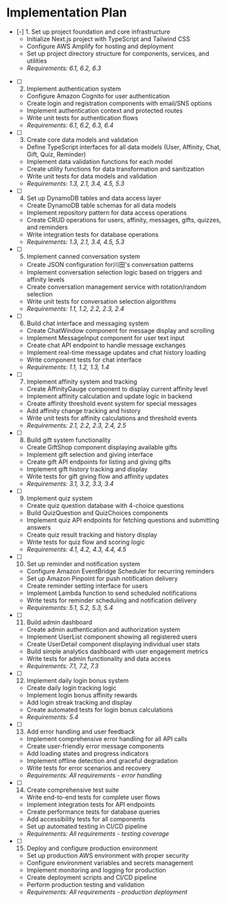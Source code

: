 # Implementation Plan

- [-] 1. Set up project foundation and core infrastructure
  - Initialize Next.js project with TypeScript and Tailwind CSS
  - Configure AWS Amplify for hosting and deployment
  - Set up project directory structure for components, services, and utilities
  - _Requirements: 6.1, 6.2, 6.3_

- [ ] 2. Implement authentication system
  - Configure Amazon Cognito for user authentication
  - Create login and registration components with email/SNS options
  - Implement authentication context and protected routes
  - Write unit tests for authentication flows
  - _Requirements: 6.1, 6.2, 6.3, 6.4_

- [ ] 3. Create core data models and validation
  - Define TypeScript interfaces for all data models (User, Affinity, Chat, Gift, Quiz, Reminder)
  - Implement data validation functions for each model
  - Create utility functions for data transformation and sanitization
  - Write unit tests for data models and validation
  - _Requirements: 1.3, 2.1, 3.4, 4.5, 5.3_

- [ ] 4. Set up DynamoDB tables and data access layer
  - Create DynamoDB table schemas for all data models
  - Implement repository pattern for data access operations
  - Create CRUD operations for users, affinity, messages, gifts, quizzes, and reminders
  - Write integration tests for database operations
  - _Requirements: 1.3, 2.1, 3.4, 4.5, 5.3_

- [ ] 5. Implement canned conversation system
  - Create JSON configuration for川田's conversation patterns
  - Implement conversation selection logic based on triggers and affinity levels
  - Create conversation management service with rotation/random selection
  - Write unit tests for conversation selection algorithms
  - _Requirements: 1.1, 1.2, 2.2, 2.3, 2.4_

- [ ] 6. Build chat interface and messaging system
  - Create ChatWindow component for message display and scrolling
  - Implement MessageInput component for user text input
  - Create chat API endpoint to handle message exchanges
  - Implement real-time message updates and chat history loading
  - Write component tests for chat interface
  - _Requirements: 1.1, 1.2, 1.3, 1.4_

- [ ] 7. Implement affinity system and tracking
  - Create AffinityGauge component to display current affinity level
  - Implement affinity calculation and update logic in backend
  - Create affinity threshold event system for special messages
  - Add affinity change tracking and history
  - Write unit tests for affinity calculations and threshold events
  - _Requirements: 2.1, 2.2, 2.3, 2.4, 2.5_

- [ ] 8. Build gift system functionality
  - Create GiftShop component displaying available gifts
  - Implement gift selection and giving interface
  - Create gift API endpoints for listing and giving gifts
  - Implement gift history tracking and display
  - Write tests for gift giving flow and affinity updates
  - _Requirements: 3.1, 3.2, 3.3, 3.4_

- [ ] 9. Implement quiz system
  - Create quiz question database with 4-choice questions
  - Build QuizQuestion and QuizChoices components
  - Implement quiz API endpoints for fetching questions and submitting answers
  - Create quiz result tracking and history display
  - Write tests for quiz flow and scoring logic
  - _Requirements: 4.1, 4.2, 4.3, 4.4, 4.5_

- [ ] 10. Set up reminder and notification system
  - Configure Amazon EventBridge Scheduler for recurring reminders
  - Set up Amazon Pinpoint for push notification delivery
  - Create reminder setting interface for users
  - Implement Lambda function to send scheduled notifications
  - Write tests for reminder scheduling and notification delivery
  - _Requirements: 5.1, 5.2, 5.3, 5.4_

- [ ] 11. Build admin dashboard
  - Create admin authentication and authorization system
  - Implement UserList component showing all registered users
  - Create UserDetail component displaying individual user stats
  - Build simple analytics dashboard with user engagement metrics
  - Write tests for admin functionality and data access
  - _Requirements: 7.1, 7.2, 7.3_

- [ ] 12. Implement daily login bonus system
  - Create daily login tracking logic
  - Implement login bonus affinity rewards
  - Add login streak tracking and display
  - Create automated tests for login bonus calculations
  - _Requirements: 5.4_

- [ ] 13. Add error handling and user feedback
  - Implement comprehensive error handling for all API calls
  - Create user-friendly error message components
  - Add loading states and progress indicators
  - Implement offline detection and graceful degradation
  - Write tests for error scenarios and recovery
  - _Requirements: All requirements - error handling_

- [ ] 14. Create comprehensive test suite
  - Write end-to-end tests for complete user flows
  - Implement integration tests for API endpoints
  - Create performance tests for database queries
  - Add accessibility tests for all components
  - Set up automated testing in CI/CD pipeline
  - _Requirements: All requirements - testing coverage_

- [ ] 15. Deploy and configure production environment
  - Set up production AWS environment with proper security
  - Configure environment variables and secrets management
  - Implement monitoring and logging for production
  - Create deployment scripts and CI/CD pipeline
  - Perform production testing and validation
  - _Requirements: All requirements - production deployment_